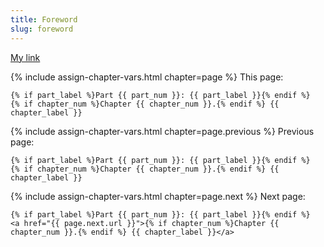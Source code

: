 ```yaml
---
title: Foreword
slug: foreword
---
```


[My link](/)

{% include assign-chapter-vars.html chapter=page %}
This page:

    {% if part_label %}Part {{ part_num }}: {{ part_label }}{% endif %}
    {% if chapter_num %}Chapter {{ chapter_num }}.{% endif %} {{ chapter_label }}
    

{% include assign-chapter-vars.html chapter=page.previous %}
Previous page:

    {% if part_label %}Part {{ part_num }}: {{ part_label }}{% endif %}
    {% if chapter_num %}Chapter {{ chapter_num }}.{% endif %} {{ chapter_label }}
    
{% include assign-chapter-vars.html chapter=page.next %}
Next page:

    {% if part_label %}Part {{ part_num }}: {{ part_label }}{% endif %}
    <a href="{{ page.next.url }}">{% if chapter_num %}Chapter {{ chapter_num }}.{% endif %} {{ chapter_label }}</a>

